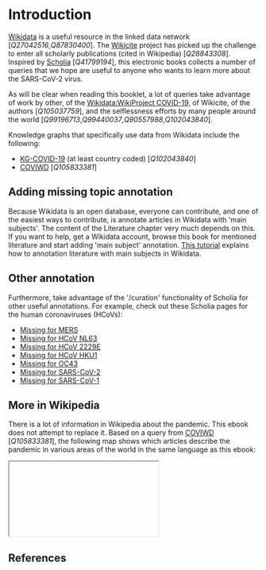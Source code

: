 # Introduction

[Wikidata](https://wikidata.org/) is a useful resource in the linked data network [<cite>Q27042516</cite>,<cite>Q87830400</cite>].
The [Wikicite](http://wikicite.org/) project has picked up the challenge to enter all
scholarly publications (cited in Wikipedia) [<cite>Q28843308</cite>]. Inspired by
[Scholia](https://scholia.toolforge.org/) [<cite>Q41799194</cite>], this electronic books collects
a number of queries that we hope are useful to anyone who wants to learn more about
the SARS-CoV-2 virus.

As will be clear when reading this booklet, a lot of queries take advantage of work by other, of
the [Wikidata:WikiProject COVID-19](https://www.wikidata.org/wiki/Wikidata:WikiProject_COVID-19),
of Wikicite, of the authors [<cite>Q105037759</cite>], and the selflessness efforts by many people around the world
[<cite>Q99196713</cite>,<cite>Q99440037</cite>,<cite>Q90557988</cite>,<cite>Q102043840</cite>].

Knowledge graphs that specifically use data from Wikidata include the following:

* [KG-COVID-19](https://github.com/Knowledge-Graph-Hub/kg-covid-19) (at least country coded) [<cite>Q102043840</cite>]
* [COVIWD](https://www.coviwd.org/) [<cite>Q105833381</cite>]

## Adding missing topic annotation

Because Wikidata is an open database, everyone can contribute, and one of the easiest
ways to contribute, is annotate articles in Wikidata with 'main subjects'. The content of the
Literature chapter very much depends on this. If you want to help, get a Wikidata account, browse
this book for mentioned literature and start adding 'main subject' annotation. 
[This tutorial](https://laurendupuis.github.io/Scholia_tutorial/)
explains how to annotation literature with main subjects in Wikidata.

## Other annotation

Furthermore, take advantage of the '/curation' functionality of Scholia for other useful annotations.
For example, check out these Scholia pages for the human coronaviruses (HCoVs):

* [Missing for MERS](https://scholia.toolforge.org/topic/Q4902157/curation)
* [Missing for HCoV NL63](https://scholia.toolforge.org/topic/Q8351095/curation)
* [Missing for HCoV 2229E](https://scholia.toolforge.org/topic/Q16983356/curation)
* [Missing for HCoV HKU1](https://scholia.toolforge.org/topic/Q16983360/curation)
* [Missing for OC43](https://scholia.toolforge.org/topic/Q16991954/curation)
* [Missing for SARS-CoV-2](https://scholia.toolforge.org/topic/Q82069695/curation)
* [Missing for SARS-CoV-1](https://scholia.toolforge.org/topic/Q85438966/curation)

## More in Wikipedia

There is a lot of information in Wikipedia about the pandemic. This ebook does not attempt
to replace it. Based on a query from [COVIWD](https://www.coviwd.org/) [<cite>Q105833381</cite>],
the following map shows which articles describe the pandemic in various areas of the world
in the same language as this ebook:

<iframe>wikipediaOnMap</iframe>

## References

<references/>
